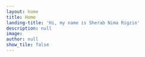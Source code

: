 ```yaml
---
layout: home
title: Home
landing-title: 'Hi, my name is Sherab Nima Rigzin'
description: null
image: 
author: null
show_tile: false
---
```


